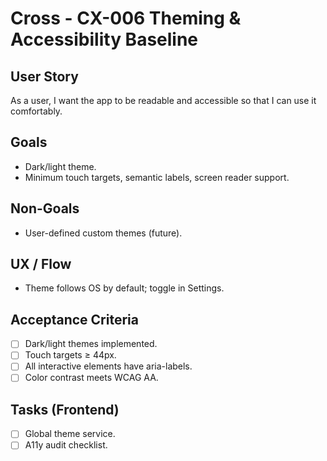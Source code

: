 # Cross - CX-006 Theming & Accessibility Baseline

## User Story

As a user, I want the app to be readable and accessible so that I can use it comfortably.

## Goals

- Dark/light theme.
- Minimum touch targets, semantic labels, screen reader support.

## Non-Goals

- User-defined custom themes (future).

## UX / Flow

- Theme follows OS by default; toggle in Settings.

## Acceptance Criteria

- [ ] Dark/light themes implemented.
- [ ] Touch targets ≥ 44px.
- [ ] All interactive elements have aria-labels.
- [ ] Color contrast meets WCAG AA.

## Tasks (Frontend)

- [ ] Global theme service.
- [ ] A11y audit checklist.
